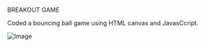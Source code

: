 BREAKOUT GAME

Coded a bouncing ball game using HTML canvas and JavasCcript.

![Image](https://github.com/user-attachments/assets/ce06d69d-2898-49b4-9704-f973822e07cc)
